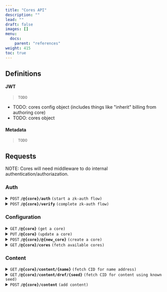 ```yaml
---
title: "Cores API"
description: ""
lead: ""
draft: false
images: []
menu:
  docs:
    parent: "references"
weight: 415
toc: true
---
```


## Definitions

#### JWT

> ```
> TODO
> ```

- TODO: cores config object (includes things like "inherit" billing from authoring core)
- TODO: cores object

#### Metadata

> ```
> TODO
> ```

## Requests

NOTE: Cores will need middleware to do internal authentication/authoriazation.

### Auth

<details>
 <summary><code>POST</code> <code><b>/@{core}/auth</b></code> <code>(start a zk-auth flow)</code></summary>

The auth request will route and kick off a proof to the core. If no core exists, one will be created and bootstrapped with default configs, EDSCA keys and the signer as the owner.

##### Parameters

> | name   | type     |        | description                                                  |
> | ------ | -------- | ------ | ------------------------------------------------------------ |
> | core   | required | string | name of core (e.g. account address, organization, namespace) |
> | signer | required | string | wallet account address                                       |

##### Responses

> | code  | content-type       | response                                 |
> | ----- | ------------------ | ---------------------------------------- |
> | `201` | `application/json` | `{"nonce": "<nonce>"}`                   |
> | `400` | `application/json` | `{"code":"400","message":"Bad Request"}` |

##### Example cURL

> ```javascript
>  curl -X POST -H "Content-Type: application/json" --data @post.json http://api.kubelt.com/alice/auth
> ```

</details>

<details>
 <summary><code>POST</code> <code><b>/@{core}/verify</b></code> <code>(complete zk-auth flow)</code></summary>

The verify request will reproduce the signer from the auth step to verify the signer and nonce match before issuing a self signed JWT from the core.

##### Parameters

> | name         | type     |        | description                                |
> | ------------ | -------- | ------ | ------------------------------------------ |
> | core         | required | string | name of core (e.g. wallet account address) |
> | signed_nonce | required | string | signed nonce                               |

##### Responses

> | code  | content-type       | response                                       |
> | ----- | ------------------ | ---------------------------------------------- |
> | `201` | `application/json` | `Signed JSON Web Token with user root address` |
> | `400` | `application/json` | `{"code":"400","message":"Bad Request"}`       |

##### Example cURL

> ```javascript
>  curl -X POST -H "Content-Type: application/json" --data @post.json http://api.kubelt.com/alice/verify
> ```

</details>

### Configuration

<details>
 <summary><code>GET</code> <code><b>/@{core}</b></code> <code>(get a core)</code></summary>

This request will request the `@{core}` configuration.

Requires JWT authentication into @{core}.

##### Parameters

> | name   | type     |        | description                          |
> | ------ | -------- | ------ | ------------------------------------ |
> | {core} | required | string | the entry core (e.g. wallet address) |

##### Responses

> | http code | content-type       | response                                 |
> | --------- | ------------------ | ---------------------------------------- |
> | `201`     | `application/json` | {...core config}                         |
> | `400`     | `application/json` | `{"code":"400","message":"Bad Request"}` |

##### Example cURL

> ```javascript
>  curl -X GET -H "Content-Type: application/json" http://<cname or content.kubelt.com>/@alice
> ```

</details>

<details>
 <summary><code>PUT</code> <code><b>/@{core}</b></code> <code>(update a core)</code></summary>

This request will update the `@{core}` configuration.

Requires JWT authentication into @{core}.

##### Parameters

> | name      | type     |        | description                          |
> | --------- | -------- | ------ | ------------------------------------ |
> | {core}    | required | string | the entry core (e.g. wallet address) |
> | config    | required | object | configuration for {new core}         |
> | signature | required | string | signed configuration                 |

##### Responses

> | http code | content-type       | response                                 |
> | --------- | ------------------ | ---------------------------------------- |
> | `200`     | `application/json` | `Core Updated.`                          |
> | `400`     | `application/json` | `{"code":"400","message":"Bad Request"}` |

##### Example cURL

> ```javascript
>  curl -X GET -H "Content-Type: application/json" http://<cname or content.kubelt.com>/@alice
> ```

</details>

<details>
 <summary><code>POST</code> <code><b>/@{core}/@{new_core}</b></code> <code>(create a core)</code></summary>

This request will create a `@{new_core}` on behalf the the `@{core}` for a namspaced storage, cryptography, permissions, and billing.

Requires JWT authentication into @{core}.

##### Parameters

> | name       | type     |        | description                                                                    |
> | ---------- | -------- | ------ | ------------------------------------------------------------------------------ |
> | {core}     | required | string | the entry core (e.g. wallet address)                                           |
> | {new_core} | required | string | the name of the core to create based on the hash of the (core + new core name) |
> | config     | required | object | configuration for {new core}                                                   |
> | signature  | required | string | signed configuration                                                           |

##### Responses

> | http code | content-type       | response                                 |
> | --------- | ------------------ | ---------------------------------------- |
> | `201`     | `application/json` | `Core Created.`                          |
> | `400`     | `application/json` | `{"code":"400","message":"Bad Request"}` |

##### Example cURL

> ```javascript
>  curl -X GET -H "Content-Type: application/json" http://<cname or content.kubelt.com>/@alice/@acme.org
> ```

</details>

<details>
 <summary><code>GET</code> <code><b>/@{core}/cores</b></code> <code>(fetch available cores)</code></summary>

This request will ask the `@{core}` for a list of other cores this core manages.

Requires JWT authentication.

##### Parameters

> | name | type     |        | description                             |
> | ---- | -------- | ------ | --------------------------------------- |
> | core | required | string | the content core (e.g. user account id) |

##### Responses

> | code  | content-type       | response                                        |
> | ----- | ------------------ | ----------------------------------------------- |
> | `200` | `application/json` | `{"cores": [...cores]`                          |
> | `401` | `application/json` | `{"code":"401","message": "Content Not Found"}` |
> | `400` | `application/json` | `{"code":"400","message":"Bad Request"}`        |

##### Example cURL

> ```javascript
>  curl -X GET -H "Content-Type: application/json" http://<cname or content.kubelt.com>/alice/cores
> ```

</details>

### Content

<details>
 <summary><code>GET</code> <code><b>/@{core}/content/{name}</b></code> <code>(fetch CID for name address)</code></summary>

##### Parameters

> | name    | type     | data type | description                           |
> | ------- | -------- | --------- | ------------------------------------- |
> | core    | required | string    | the content core                      |
> | address | required | string    | the name hash for the managed content |

##### Responses

> | http code | content-type       | response                                          |
> | --------- | ------------------ | ------------------------------------------------- |
> | `200`     | `application/json` | `{"cid": "<IPFS CID>", "metadata": "<metadata>"}` |
> | `401`     | `application/json` | `{"code":"401","message": "Content Not Found"}`   |
> | `400`     | `application/json` | `{"code":"400","message":"Bad Request"}`          |

##### Example cURL

> ```javascript
>  curl -X GET -H "Content-Type: application/json" http://<cname or content.kubelt.com>/crt/bb48bdae67206a493787b69821008fcd6249d013125972db3660e75ab6f3c884
> ```

</details>

<details>
 <summary><code>GET</code> <code><b>/@{core}/content/dref/{seed}</b></code> <code>(fetch CID for content using known seed)</code></summary>

##### Parameters

> | name | type     | data type | description                       |
> | ---- | -------- | --------- | --------------------------------- |
> | core | required | string    | the content core                  |
> | seed | required | string    | the seed for the kubelt name hash |

##### Responses

> | http code | content-type       | response                                          |
> | --------- | ------------------ | ------------------------------------------------- |
> | `200`     | `application/json` | `{"cid": "<IPFS CID>", "metadata": "<metadata>"}` |
> | `401`     | `application/json` | `{"code":"401","message": "Content Not Found"}`   |
> | `400`     | `application/json` | `{"code":"400","message":"Bad Request"}`          |

##### Example cURL

> ```javascript
>  curl -X GET -H "Content-Type: application/json" http://<cname or content.kubelt.com>/crt/:dref/charizard
> ```

</details>

<details>
 <summary><code>POST</code> <code><b>/@{core}/content</b></code> <code>(add content)</code></summary>

Requires JWT authentication into @{core}

##### Parameters

> | name | type     | data type | description                       |
> | ---- | -------- | --------- | --------------------------------- |
> | core | required | string    | the content core                  |
> | seed | required | string    | the seed for the kubelt name hash |

##### Responses

> | http code | content-type       | response                                          |
> | --------- | ------------------ | ------------------------------------------------- |
> | `200`     | `application/json` | `{"cid": "<IPFS CID>", "metadata": "<metadata>"}` |
> | `401`     | `application/json` | `{"code":"401","message": "Content Not Found"}`   |
> | `400`     | `application/json` | `{"code":"400","message":"Bad Request"}`          |

##### Example cURL

> ```javascript
>  curl -X GET -H "Content-Type: application/json" http://<cname or content.kubelt.com>/crt/:dref/charizard
> ```

</details>
